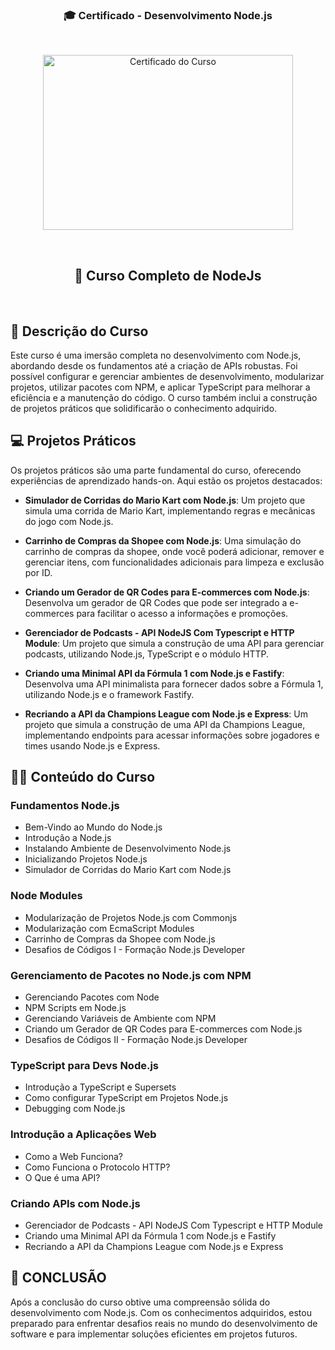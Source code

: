 <h3 align="center"> 🎓 Certificado - Desenvolvimento Node.js</h3><br>
<p align="center">
  <img alt="Certificado do Curso" src="https://hermes.dio.me/certificates/THCJQU6Y.pdf" width="400px" height="280px">
</p>
<br>
<h2 align="center"> 🎨 Curso Completo de NodeJs </h2>
<br>


## 📜 Descrição do Curso

Este curso é uma imersão completa no desenvolvimento com Node.js, abordando desde os fundamentos até a criação de APIs robustas. Foi possível configurar e gerenciar ambientes de desenvolvimento, modularizar projetos, utilizar pacotes com NPM, e aplicar TypeScript para melhorar a eficiência e a manutenção do código. O curso também inclui a construção de projetos práticos que solidificarão o conhecimento adquirido.

## 💻 Projetos Práticos

Os projetos práticos são uma parte fundamental do curso, oferecendo experiências de aprendizado hands-on. Aqui estão os projetos destacados:

- **Simulador de Corridas do Mario Kart com Node.js**: Um projeto que simula uma corrida de Mario Kart, implementando regras e mecânicas do jogo com Node.js.
  
- **Carrinho de Compras da Shopee com Node.js**: Uma simulação do carrinho de compras da shopee, onde você poderá adicionar, remover e gerenciar itens, com funcionalidades adicionais para limpeza e exclusão por ID.

- **Criando um Gerador de QR Codes para E-commerces com Node.js**: Desenvolva um gerador de QR Codes que pode ser integrado a e-commerces para facilitar o acesso a informações e promoções.

- **Gerenciador de Podcasts - API NodeJS Com Typescript e HTTP Module**: Um projeto que simula a construção de uma API para gerenciar podcasts, utilizando Node.js, TypeScript e o módulo HTTP.

- **Criando uma Minimal API da Fórmula 1 com Node.js e Fastify**: Desenvolva uma API minimalista para fornecer dados sobre a Fórmula 1, utilizando Node.js e o framework Fastify.

- **Recriando a API da Champions League com Node.js e Express**: Um projeto que simula a construção de uma API da Champions League, implementando endpoints para acessar informações sobre jogadores e times usando Node.js e Express.

## 👨‍💻 Conteúdo do Curso

### Fundamentos Node.js
- Bem-Vindo ao Mundo do Node.js
- Introdução a Node.js
- Instalando Ambiente de Desenvolvimento Node.js
- Inicializando Projetos Node.js
- Simulador de Corridas do Mario Kart com Node.js

### Node Modules
- Modularização de Projetos Node.js com Commonjs
- Modularização com EcmaScript Modules
- Carrinho de Compras da Shopee com Node.js
- Desafios de Códigos I - Formação Node.js Developer

### Gerenciamento de Pacotes no Node.js com NPM
- Gerenciando Pacotes com Node
- NPM Scripts em Node.js
- Gerenciando Variáveis de Ambiente com NPM
- Criando um Gerador de QR Codes para E-commerces com Node.js
- Desafios de Códigos II - Formação Node.js Developer

### TypeScript para Devs Node.js
- Introdução a TypeScript e Supersets
- Como configurar TypeScript em Projetos Node.js
- Debugging com Node.js

### Introdução a Aplicações Web
- Como a Web Funciona?
- Como Funciona o Protocolo HTTP?
- O Que é uma API?

### Criando APIs com Node.js
- Gerenciador de Podcasts - API NodeJS Com Typescript e HTTP Module
- Criando uma Minimal API da Fórmula 1 com Node.js e Fastify
- Recriando a API da Champions League com Node.js e Express

## 🏁 CONCLUSÃO

Após a conclusão do curso obtive uma compreensão sólida do desenvolvimento com Node.js. Com os conhecimentos adquiridos, estou preparado para enfrentar desafios reais no mundo do desenvolvimento de software e para implementar soluções eficientes em projetos futuros.